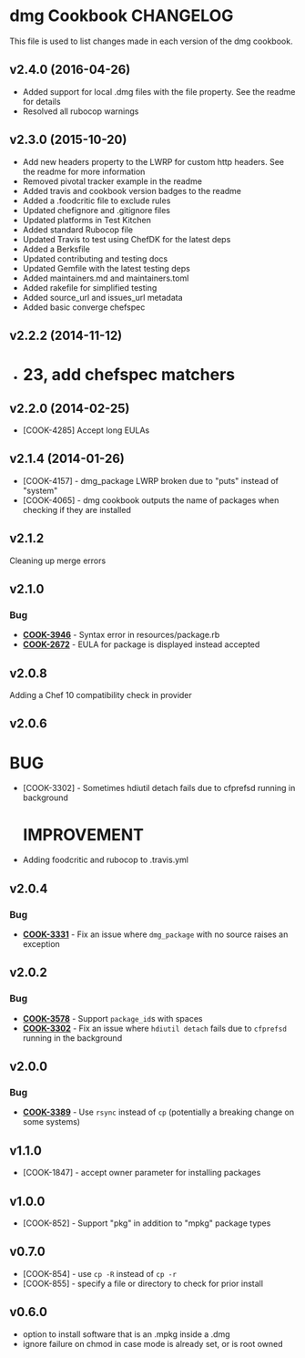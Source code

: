 # dmg Cookbook CHANGELOG

This file is used to list changes made in each version of the dmg cookbook.

## v2.4.0 (2016-04-26)

- Added support for local .dmg files with the file property. See the readme for details
- Resolved all rubocop warnings

## v2.3.0 (2015-10-20)

- Add new headers property to the LWRP for custom http headers. See the readme for more information
- Removed pivotal tracker example in the readme
- Added travis and cookbook version badges to the readme
- Added a .foodcritic file to exclude rules
- Updated chefignore and .gitignore files
- Updated platforms in Test Kitchen
- Added standard Rubocop file
- Updated Travis to test using ChefDK for the latest deps
- Added a Berksfile
- Updated contributing and testing docs
- Updated Gemfile with the latest testing deps
- Added maintainers.md and maintainers.toml
- Added rakefile for simplified testing
- Added source_url and issues_url metadata
- Added basic converge chefspec

## v2.2.2 (2014-11-12)

- # 23, add chefspec matchers

## v2.2.0 (2014-02-25)

- [COOK-4285] Accept long EULAs

## v2.1.4 (2014-01-26)

- [COOK-4157] - dmg_package LWRP broken due to "puts" instead of "system"
- [COOK-4065] - dmg cookbook outputs the name of packages when checking if they are installed

## v2.1.2

Cleaning up merge errors

## v2.1.0

### Bug

- **[COOK-3946](https://tickets.chef.io/browse/COOK-3946)** - Syntax error in resources/package.rb
- **[COOK-2672](https://tickets.chef.io/browse/COOK-2672)** - EULA for package is displayed instead accepted

## v2.0.8

Adding a Chef 10 compatibility check in provider

## v2.0.6

# BUG

- [COOK-3302] - Sometimes hdiutil detach fails due to cfprefsd running in background

  # IMPROVEMENT

- Adding foodcritic and rubocop to .travis.yml

## v2.0.4

### Bug

- **[COOK-3331](https://tickets.chef.io/browse/COOK-3331)** - Fix an issue where `dmg_package` with no source raises an exception

## v2.0.2

### Bug

- **[COOK-3578](https://tickets.chef.io/browse/COOK-3578)** - Support `package_id`s with spaces
- **[COOK-3302](https://tickets.chef.io/browse/COOK-3302)** - Fix an issue where `hdiutil detach` fails due to `cfprefsd` running in the background

## v2.0.0

### Bug

- **[COOK-3389](https://tickets.chef.io/browse/COOK-3389)** - Use `rsync` instead of `cp` (potentially a breaking change on some systems)

## v1.1.0

- [COOK-1847] - accept owner parameter for installing packages

## v1.0.0

- [COOK-852] - Support "pkg" in addition to "mpkg" package types

## v0.7.0

- [COOK-854] - use `cp -R` instead of `cp -r`
- [COOK-855] - specify a file or directory to check for prior install

## v0.6.0

- option to install software that is an .mpkg inside a .dmg
- ignore failure on chmod in case mode is already set, or is root owned
